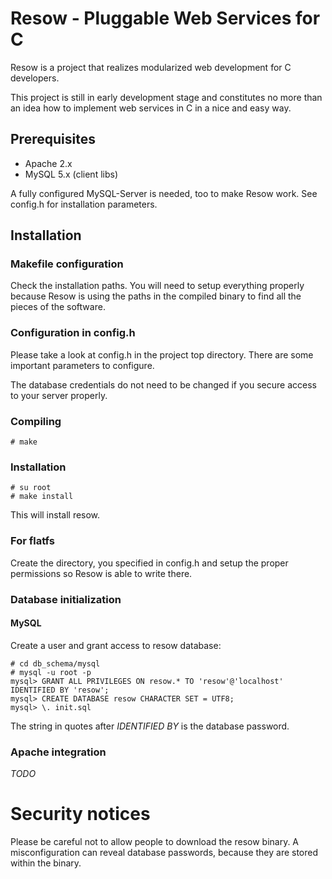 
# Resow - Pluggable Web Services for C

Resow is a project that realizes modularized web development
for C developers.

This project is still in early development stage and constitutes
no more than an idea how to implement web services in C in a
nice and easy way.

## Prerequisites

* Apache 2.x
* MySQL 5.x (client libs)

A fully configured MySQL-Server is needed, too to make Resow
work. See config.h for installation parameters.

## Installation

### Makefile configuration

Check the installation paths. You will need to setup everything
properly because Resow is using the paths in the compiled binary
to find all the pieces of the software.

### Configuration in config.h

Please take a look at config.h in the project top directory. There
are some important parameters to configure.

The database credentials do not need to be changed if you secure access
to your server properly.

### Compiling

```
# make
```

### Installation

```
# su root
# make install
```

This will install resow.

### For flatfs

Create the directory, you specified in config.h and setup the proper permissions
so Resow is able to write there.

### Database initialization

#### MySQL

Create a user and grant access to resow database:
```
# cd db_schema/mysql
# mysql -u root -p
mysql> GRANT ALL PRIVILEGES ON resow.* TO 'resow'@'localhost' IDENTIFIED BY 'resow';
mysql> CREATE DATABASE resow CHARACTER SET = UTF8;
mysql> \. init.sql
```

The string in quotes after *IDENTIFIED BY* is the database password.

### Apache integration

*TODO*

# Security notices

Please be careful not to allow people to download the resow binary. A misconfiguration
can reveal database passwords, because they are stored within the binary.
